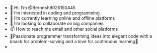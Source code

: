 - 👋 Hi, I’m @Bernesh9025150445
- 👀 I’m interested in coding and programming.
- 🌱 I’m currently learning online and offline platforms
- 💞️ I’m looking to collaborate on big companies
- 📫 How to reach me email and other social platforms
- 🙂Passionate programmer transforming ideas into elegant code with a knack for problem-solving and a love for continuous learning🙂
- <!---
Bernesh9025150445/Bernesh9025150445 is a ✨ special ✨ repository because its `README.md` (this file) appears on your GitHub profile.
You can click the Preview link to take a look at your changes.
--->
